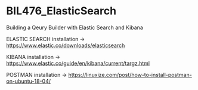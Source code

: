 # BIL476_ElasticSearch
Building a Qeury Builder with Elastic Search and Kibana









ELASTIC SEARCH installation -> https://www.elastic.co/downloads/elasticsearch 

KIBANA installation         -> https://www.elastic.co/guide/en/kibana/current/targz.html 

POSTMAN installation        -> https://linuxize.com/post/how-to-install-postman-on-ubuntu-18-04/ 
